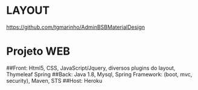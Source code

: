 # LAYOUT #

https://github.com/tgmarinho/AdminBSBMaterialDesign

# Projeto WEB #
##Front: Html5, CSS, JavaScript/Jquery, diversos plugins do layout, Thymeleaf Spring
##Back: Java 1.8, Mysql, Spring Framework: (boot, mvc, security), Maven, STS
##Host: Heroku
